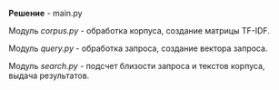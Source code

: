 **Решение** - main.py

Модуль *corpus.py* - обработка корпуса, создание матрицы TF-IDF.

Модуль *query.py* - обработка запроса, создание вектора запроса.

Модуль *search.py* - подсчет близости запроса и текстов корпуса, выдача результатов.

